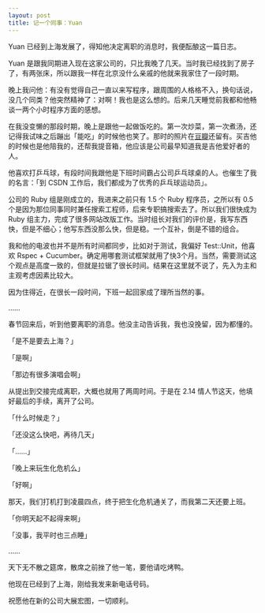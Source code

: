 ```yaml
---
layout: post
title: 记一个同事：Yuan
---
```


Yuan 已经到上海发展了，得知他决定离职的消息时，我便酝酿这一篇日志。

Yuan 是跟我同期进入现在这家公司的，只比我晚了几天。当时我已经找到了房子了，有两张床，所以跟我一样在北京没什么亲戚的他就来我家住了一段时期。

晚上我问他：有没有觉得自己一直以来写程序，跟周围的人格格不入，换句话说，没几个同类？他突然精神了：对啊！我也是这么想的。后来几天睡觉前我都和他畅谈一两个小时程序方面的感想。

在我没变懒的那段时期，晚上是跟他一起做饭吃的。第一次炒菜，第一次煮汤，还记得我试味之后蹦出「能吃」的时候他也笑了。那时的照片在[豆瓣](http://www.douban.com/photos/photo/984214199/)还留有。买吉他的时候也是他陪我的，还帮我提音箱，他应该是公司最早知道我是吉他爱好者的人。

他喜欢打乒乓球，有段时间我跟他是下班时间霸占公司乒乓球桌的人。也催生了我的名言：「到 CSDN 工作后，我们都成为了优秀的乒乓球运动员」。

公司的 Ruby 组是刚成立的，我进来之前只有 1.5 个 Ruby 程序员，之所以有 0.5 个是因为那位同事同时兼任搜索工程师，后来专职搞搜索去了。所以我们很快成为 Ruby 组主力，完成了很多网站改版工作。当时组长对我们的评价是，我写东西快，但是不细心；他写东西没那么快，但是稳。一个互补，倒是不错的组合。

我和他的电波也并不是所有时间都同步，比如对于测试，我偏好 Test::Unit，他喜欢 Rspec + Cucumber。确定用哪套测试框架就用了快3个月。当然，需要测试这个观点是高度一致的，但就是拉锯了很长时间。结果在这里就不说了，先入为主和主观考虑因素比较大。

因为住得近，在很长一段时间，下班一起回家成了理所当然的事。

……

春节回来后，听到他要离职的消息。他没主动告诉我，我也没挽留，因为都懂的。

「是不是要去上海？」

「是啊」

「那边有很多演唱会啊」

从提出到交接完成离职，大概也就用了两周时间。于是在 2.14 情人节这天，他填好最后的手续，离开了公司。

「什么时候走？」

「还没这么快吧，再待几天」

「……」

「晚上来玩生化危机么」

「好啊」

那天，我们打机打到凌晨四点，终于把生化危机通关了，而我第二天还要上班。

「你明天起不起得来啊」

「没事，我平时也三点睡」

……

天下无不散之筵席，散席之前挫了他一笔，要他请吃烤鸭。

他现在已经到了上海，刚给我发来新电话号码。

祝愿他在新的公司大展宏图，一切顺利。
